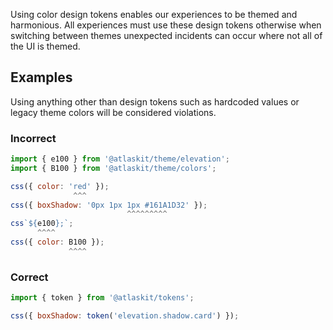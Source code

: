 Using color design tokens enables our experiences to be themed and harmonious.
All experiences must use these design tokens otherwise when switching between themes unexpected incidents can occur where not all of the UI is themed.

## Examples

Using anything other than design tokens such as hardcoded values or legacy theme colors will be considered violations.

### Incorrect

```js
import { e100 } from '@atlaskit/theme/elevation';
import { B100 } from '@atlaskit/theme/colors';

css({ color: 'red' });
              ^^^
css({ boxShadow: '0px 1px 1px #161A1D32' });
                          ^^^^^^^^^
css`${e100};`;
      ^^^^
css({ color: B100 });
             ^^^^
```

### Correct

```js
import { token } from '@atlaskit/tokens';

css({ boxShadow: token('elevation.shadow.card') });
```
